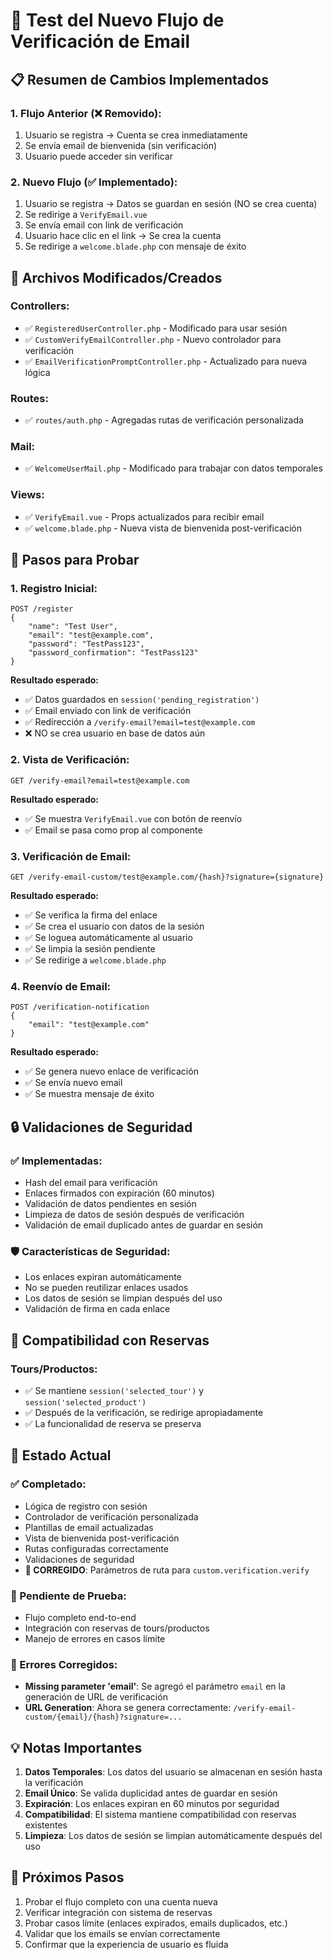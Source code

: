 # 🧪 Test del Nuevo Flujo de Verificación de Email

## 📋 Resumen de Cambios Implementados

### 1. Flujo Anterior (❌ Removido):
1. Usuario se registra → Cuenta se crea inmediatamente
2. Se envía email de bienvenida (sin verificación)
3. Usuario puede acceder sin verificar

### 2. Nuevo Flujo (✅ Implementado):
1. Usuario se registra → Datos se guardan en sesión (NO se crea cuenta)
2. Se redirige a `VerifyEmail.vue`
3. Se envía email con link de verificación
4. Usuario hace clic en el link → Se crea la cuenta
5. Se redirige a `welcome.blade.php` con mensaje de éxito

## 🔧 Archivos Modificados/Creados

### Controllers:
- ✅ `RegisteredUserController.php` - Modificado para usar sesión
- ✅ `CustomVerifyEmailController.php` - Nuevo controlador para verificación
- ✅ `EmailVerificationPromptController.php` - Actualizado para nueva lógica

### Routes:
- ✅ `routes/auth.php` - Agregadas rutas de verificación personalizada

### Mail:
- ✅ `WelcomeUserMail.php` - Modificado para trabajar con datos temporales

### Views:
- ✅ `VerifyEmail.vue` - Props actualizados para recibir email
- ✅ `welcome.blade.php` - Nueva vista de bienvenida post-verificación

## 🧪 Pasos para Probar

### 1. Registro Inicial:
```
POST /register
{
    "name": "Test User",
    "email": "test@example.com", 
    "password": "TestPass123",
    "password_confirmation": "TestPass123"
}
```

**Resultado esperado:**
- ✅ Datos guardados en `session('pending_registration')`
- ✅ Email enviado con link de verificación
- ✅ Redirección a `/verify-email?email=test@example.com`
- ❌ NO se crea usuario en base de datos aún

### 2. Vista de Verificación:
```
GET /verify-email?email=test@example.com
```

**Resultado esperado:**
- ✅ Se muestra `VerifyEmail.vue` con botón de reenvío
- ✅ Email se pasa como prop al componente

### 3. Verificación de Email:
```
GET /verify-email-custom/test@example.com/{hash}?signature={signature}
```

**Resultado esperado:**
- ✅ Se verifica la firma del enlace
- ✅ Se crea el usuario con datos de la sesión
- ✅ Se loguea automáticamente al usuario
- ✅ Se limpia la sesión pendiente
- ✅ Se redirige a `welcome.blade.php`

### 4. Reenvío de Email:
```
POST /verification-notification
{
    "email": "test@example.com"
}
```

**Resultado esperado:**
- ✅ Se genera nuevo enlace de verificación
- ✅ Se envía nuevo email
- ✅ Se muestra mensaje de éxito

## 🔒 Validaciones de Seguridad

### ✅ Implementadas:
- Hash del email para verificación
- Enlaces firmados con expiración (60 minutos)
- Validación de datos pendientes en sesión
- Limpieza de datos de sesión después de verificación
- Validación de email duplicado antes de guardar en sesión

### 🛡️ Características de Seguridad:
- Los enlaces expiran automáticamente
- No se pueden reutilizar enlaces usados
- Los datos de sesión se limpian después del uso
- Validación de firma en cada enlace

## 📱 Compatibilidad con Reservas

### Tours/Productos:
- ✅ Se mantiene `session('selected_tour')` y `session('selected_product')`
- ✅ Después de la verificación, se redirige apropiadamente
- ✅ La funcionalidad de reserva se preserva

## 🚀 Estado Actual

### ✅ Completado:
- Lógica de registro con sesión
- Controlador de verificación personalizada
- Plantillas de email actualizadas
- Vista de bienvenida post-verificación
- Rutas configuradas correctamente
- Validaciones de seguridad
- **🔧 CORREGIDO**: Parámetros de ruta para `custom.verification.verify`

### 🔄 Pendiente de Prueba:
- Flujo completo end-to-end
- Integración con reservas de tours/productos
- Manejo de errores en casos límite

### 🐛 Errores Corregidos:
- **Missing parameter 'email'**: Se agregó el parámetro `email` en la generación de URL de verificación
- **URL Generation**: Ahora se genera correctamente: `/verify-email-custom/{email}/{hash}?signature=...`

## 💡 Notas Importantes

1. **Datos Temporales**: Los datos del usuario se almacenan en sesión hasta la verificación
2. **Email Único**: Se valida duplicidad antes de guardar en sesión
3. **Expiración**: Los enlaces expiran en 60 minutos por seguridad
4. **Compatibilidad**: El sistema mantiene compatibilidad con reservas existentes
5. **Limpieza**: Los datos de sesión se limpian automáticamente después del uso

## 🎯 Próximos Pasos

1. Probar el flujo completo con una cuenta nueva
2. Verificar integración con sistema de reservas
3. Probar casos límite (enlaces expirados, emails duplicados, etc.)
4. Validar que los emails se envían correctamente
5. Confirmar que la experiencia de usuario es fluida
